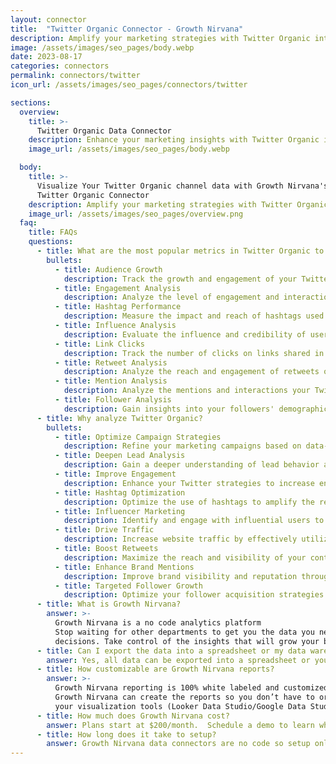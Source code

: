```yaml
---
layout: connector
title:  "Twitter Organic Connector - Growth Nirvana"
description: Amplify your marketing strategies with Twitter Organic integration. Gain actionable insights from data analysis to optimize your campaigns.
image: /assets/images/seo_pages/body.webp
date: 2023-08-17
categories: connectors
permalink: connectors/twitter
icon_url: /assets/images/seo_pages/connectors/twitter

sections:
  overview:
    title: >-
      Twitter Organic Data Connector
    description: Enhance your marketing insights with Twitter Organic integration. Access valuable data to shape your campaign strategies, analyze leads, and improve performance.
    image_url: /assets/images/seo_pages/body.webp

  body:
    title: >-
      Visualize Your Twitter Organic channel data with Growth Nirvana's
      Twitter Organic Connector
    description: Amplify your marketing strategies with Twitter Organic integration. Gain actionable insights from data analysis to optimize your campaigns.
    image_url: /assets/images/seo_pages/overview.png
  faq:
    title: FAQs
    questions:
      - title: What are the most popular metrics in Twitter Organic to analyze?
        bullets:
          - title: Audience Growth
            description: Track the growth and engagement of your Twitter audience.
          - title: Engagement Analysis
            description: Analyze the level of engagement and interactions with your Twitter content.
          - title: Hashtag Performance
            description: Measure the impact and reach of hashtags used in your Twitter campaigns.
          - title: Influence Analysis
            description: Evaluate the influence and credibility of users engaging with your tweets.
          - title: Link Clicks
            description: Track the number of clicks on links shared in your tweets.
          - title: Retweet Analysis
            description: Analyze the reach and engagement of retweets of your content.
          - title: Mention Analysis
            description: Analyze the mentions and interactions your Twitter account receives.
          - title: Follower Analysis
            description: Gain insights into your followers' demographics, interests, and engagement.
      - title: Why analyze Twitter Organic?
        bullets:
          - title: Optimize Campaign Strategies
            description: Refine your marketing campaigns based on data-driven insights from Twitter.
          - title: Deepen Lead Analysis
            description: Gain a deeper understanding of lead behavior and preferences on Twitter.
          - title: Improve Engagement
            description: Enhance your Twitter strategies to increase engagement with your audience.
          - title: Hashtag Optimization
            description: Optimize the use of hashtags to amplify the reach and impact of your campaigns.
          - title: Influencer Marketing
            description: Identify and engage with influential users to expand your brand's reach.
          - title: Drive Traffic
            description: Increase website traffic by effectively utilizing links in your Twitter content.
          - title: Boost Retweets
            description: Maximize the reach and visibility of your content through retweets.
          - title: Enhance Brand Mentions
            description: Improve brand visibility and reputation through increased mentions and interactions.
          - title: Targeted Follower Growth
            description: Optimize your follower acquisition strategies for targeted growth.
      - title: What is Growth Nirvana?
        answer: >-
          Growth Nirvana is a no code analytics platform 
          Stop waiting for other departments to get you the data you need to make critical business 
          decisions. Take control of the insights that will grow your business.
      - title: Can I export the data into a spreadsheet or my data warehouse?
        answer: Yes, all data can be exported into a spreadsheet or your data warehouse (Google BigQuery, AWS, Snowflake, Azure, etc)
      - title: How customizable are Growth Nirvana reports?
        answer: >-
          Growth Nirvana reporting is 100% white labeled and customized to your specifications.
          Growth Nirvana can create the reports so you don’t have to or you can connect
          your visualization tools (Looker Data Studio/Google Data Studio, Tableau, PowerBI, etc) to Growth Nirvana.
      - title: How much does Growth Nirvana cost?
        answer: Plans start at $200/month.  Schedule a demo to learn what plan is best for you.
      - title: How long does it take to setup?
        answer: Growth Nirvana data connectors are no code so setup only requires a few clicks.
---
```

